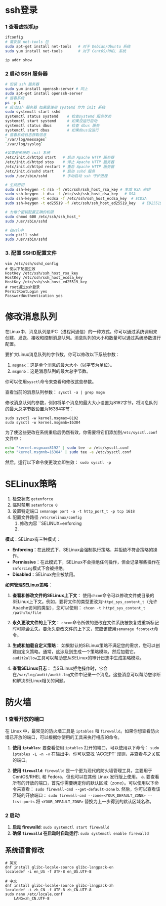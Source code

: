 # ssh登录
### 1 查看虚拟机ip
```bash
ifconfig 
# 需安装 net-tools 包
sudo apt-get install net-tools   # 对于 Debian/Ubuntu 系统
sudo yum install net-tools       # 对于 CentOS/RHEL 系统

ip addr show
```

### 2 启动 SSH 服务器
```sh
# 安装 ssh 服务器
sudo yum install openssh-server # 同上
sudo apt-get install openssh-server
# 查看系统
ps -p 1
# 启动ssh 服务器 如果是使用 systemd 作为 init 系统
sudo systemctl start sshd
systemctl status systemd    # 检查systemd 服务状态
systemctl start systemd     # 如果没运行启动
systemctl status dbus       # 检查 dbus 服务
systemctl start dbus        # 如果dbus没运行
# 查看系统日志获取信息
`/var/log/messages`
`/var/log/syslog`

#如果是传统的 init 系统
/etc/init.d/httpd start   # 启动 Apache HTTP 服务器
/etc/init.d/httpd stop    # 停止 Apache HTTP 服务器
/etc/init.d/httpd restart # 重启 Apache HTTP 服务器
/etc/init.d/sshd start    # 启动 sshd 服务
sudo /usr/sbin/sshd       # 手动启动 ssh 守护进程

# 生成密钥
sudo ssh-keygen -t rsa -f /etc/ssh/ssh_host_rsa_key # 生成 RSA 密钥
sudo ssh-keygen -t dsa -f /etc/ssh/ssh_host_dsa_key   # DSA
sudo ssh-keygen -t ecdsa -f /etc/ssh/ssh_host_ecdsa_key  # ECDSA
sudo ssh-keygen -t ed25519 -f /etc/ssh/ssh_host_ed25519_key   # ED25519

# 为每个密钥配置正确的权限
sudo chmod 600 /etc/ssh/ssh_host_*
sudo /usr/sbin/sshd

# 在wsl中
sudo pkill sshd
sudo /usr/sbin/sshd

```
### 3. 配置 SSHD配置文件
```shell
vim /etc/ssh/sshd_config
# 使以下配置生效
HostKey /etc/ssh/ssh_host_rsa_key
HostKey /etc/ssh/ssh_host_ecdsa_key
HostKey /etc/ssh/ssh_host_ed25519_key
# root通过ssh登录
PermitRootLogin yes
PasswordAuthentication yes
```
# 修改消息队列

在Linux中，消息队列是IPC（进程间通信）的一种方式。你可以通过系统调用来创建、发送、接收和控制消息队列。消息队列的大小和数量可以通过系统参数进行配置。

要扩大Linux消息队列的字节数，你可以修改以下系统参数：

1. `msgmax`：这是单个消息的最大大小（以字节为单位）。
2. `msgmnb`：这是消息队列的最大总字节数。

你可以使用`sysctl`命令来查看和修改这些参数。

查看当前的消息队列参数：
`sysctl -a | grep msgm`

修改消息队列的参数，例如将单个消息的最大大小设置为8192字节，将消息队列的最大总字节数设置为16384字节：
```shell
sudo sysctl -w kernel.msgmax=8192
sudo sysctl -w kernel.msgmnb=16384
``` 

为了使这些更改在系统重启后仍然有效，你需要将它们添加到`/etc/sysctl.conf`文件中：
```sh
echo "kernel.msgmax=8192" | sudo tee -a /etc/sysctl.conf
echo "kernel.msgmnb=16384" | sudo tee -a /etc/sysctl.conf
```

然后，运行以下命令使更改立即生效：
`sudo sysctl -p`

# SELinux策略
1. 检查状态 `getenforce`
2. 临时禁用 `setenforce 0`
3. 设置特定端口 `semanage port -a -t http_port_t -p tcp 1618`
4. 配置文件路径 `/etc/selinux/config`
	1. 修改内容 ``SELINUX=enforcing
	2. 
**模式**：SELinux有三种模式：
- **Enforcing**：在此模式下，SELinux会强制执行策略，并拒绝不符合策略的操作。
- **Permissive**：在此模式下，SELinux不会拒绝任何操作，但会记录哪些操作在`Enforcing`模式下会被拒绝。
- **Disabled**：SELinux完全被禁用。

**如何管理SELinux策略**：

1. **查看和修改文件的SELinux上下文**： 使用`chcon`命令可以修改文件或目录的SELinux上下文。例如，要将文件的类型更改为`httpd_sys_content_t`（允许Apache访问的类型），您可以使用：
    `chcon -t httpd_sys_content_t /path/to/file`
    
2. **永久更改文件的上下文**： `chcon`命令所做的更改在文件系统被恢复或重新标记时可能会丢失。要永久更改文件的上下文，您应该使用`semanage fcontext`命令。
    
3. **生成和加载自定义策略**： 如果默认的SELinux策略不满足您的需求，您可以创建自定义策略。通常，这涉及到生成一个策略模块，然后加载它。`audit2allow`工具可以帮助您从SELinux的审计日志中生成策略模块。
    
4. **查看SELinux日志**： 当SELinux拒绝操作时，它会在`/var/log/audit/audit.log`文件中记录一个消息。这些消息可以帮助您诊断和解决SELinux相关的问题。
# 防火墙
### 1 查看开放的端口
在 Linux 中，最常见的防火墙工具是 `iptables` 和 `firewalld`。如果你想查看防火墙已开放的端口，可以根据你使用的工具来执行相应的命令。

1. **使用 `iptables`**:
    要查看使用 `iptables` 打开的端口，可以使用以下命令：
    `sudo iptables -L -n -v`
    在输出中，你可以查找 'ACCEPT' 规则，并查看与之关联的端口。

2. **使用 `firewalld`**:
    `firewalld` 是一个更为现代的防火墙管理工具，主要用于 CentOS/RHEL 和 Fedora，但也可以在其他 Linux 发行版上使用。
    a. 要查看所有的开放的端口，首先你需要确定你的默认区域（zone）。可以使用以下命令来查看：
    `sudo firewall-cmd --get-default-zone`
    b. 然后，你可以查看该区域的开放端口：
    `sudo firewall-cmd --zone=<YOUR_DEFAULT_ZONE> --list-ports`
    将 `<YOUR_DEFAULT_ZONE>` 替换为上一步得到的默认区域名称。
    
### 2 启动

1. **启动 firewalld**: `sudo systemctl start firewalld`
2. **确保 `firewalld` 在启动时自动运行**:  `sudo systemctl enable firewalld`
## 系统语言修改
```shell
# 英文
dnf install glibc-locale-source glibc-langpack-en
localedef -i en_US -f UTF-8 en_US.UTF-8

# 中文
dnf install glibc-locale-source glibc-langpack-zh
localedef -i zh_CN -f UTF-8 zh_CN.UTF-8
sudo nano /etc/locale.conf
	LANG=zh_CN.UTF-8
```